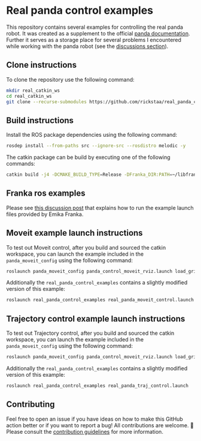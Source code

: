 # Real panda control examples

This repository contains several examples for controlling the real panda robot. It was created as a supplement to the official [panda documentation](https://frankaemika.github.io/docs/installation_linux.html). Further it serves as a storage place for several problems I encountered while working with the panda robot (see the [discussions section](https://github.com/rickstaa/real-panda-control-examples/discussions)).

## Clone instructions

To clone the repository use the following command:

```bash
mkdir real_catkin_ws
cd real_catkin_ws
git clone --recurse-submodules https://github.com/rickstaa/real_panda_control_examples.git src
```

## Build instructions

Install the ROS package dependencies using the following command:

```bash
rosdep install --from-paths src --ignore-src --rosdistro melodic -y
```

The catkin package can be build by executing one of the following commands:

```bash
catkin build -j4 -DCMAKE_BUILD_TYPE=Release -DFranka_DIR:PATH=~/libfranka/build
```

## Franka ros examples

Please see [this discussion post](https://github.com/rickstaa/real-panda-control-examples/discussions/4) that explains how to run the example launch files provided by Emika Franka.

## Moveit example launch instructions

To test out Moveit control, after you build and sourced the catkin workspace, you can launch the example included in the `panda_moveit_config` using the following command:

```bash
roslaunch panda_moveit_config panda_control_moveit_rviz.launch load_gripper:=true robot_ip:=172.16.0.2
```

Additionally the `real_panda_control_examples` contains a slightly modified version of this example:

```bash
roslaunch real_panda_control_examples real_panda_moveit_control.launch
```

## Trajectory control example launch instructions

To test out Trajectory control, after you build and sourced the catkin workspace, you can launch the example included in the `panda_moveit_config` using the following command:

```bash
roslaunch panda_moveit_config panda_control_moveit_rviz.launch load_gripper:=true robot_ip:=172.16.0.2
```

Additionally the `real_panda_control_examples` contains a slightly modified version of this example:

```bash
roslaunch real_panda_control_examples real_panda_traj_control.launch
```

## Contributing

Feel free to open an issue if you have ideas on how to make this GitHub action better or if you want to report a bug! All contributions are welcome. :rocket: Please consult the [contribution guidelines](CONTRIBUTING.md) for more information.
